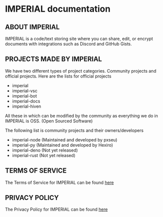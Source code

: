 # IMPERIAL documentation

## ABOUT IMPERIAL

IMPERIAL is a code/text storing site where you can share, edit, or encrypt documents with integrations such as Discord and GitHub Gists.

## PROJECTS MADE BY IMPERIAL

We have two different types of project categories. Community projects and official projects. Here are the lists for official projects

- imperial
- imperial-vsc
- imperial-bot
- imperial-docs
- imperial-hiven

All these in which can be modified by the community as everything we do in IMPERIAL is OSS. (Open Sourced Software)

The following list is community projects and their owners/developers

- imperial-node (Maintained and developed by pxseu)
- imperial-py (Maintained and developed by Hexiro)
- imperial-deno (Not yet released)
- imperial-rust (Not yet released)

## TERMS OF SERVICE

The Terms of Service for IMPERIAL can be found [here](https://imperialb.in/terms)

## PRIVACY POLICY

The Privacy Policy for IMPERIAL can be found [here](https://imperialb.in/privacy)